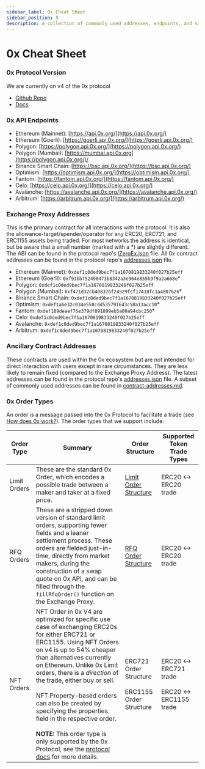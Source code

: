 ```yaml
---
sidebar_label: 0x Cheat Sheet
sidebar_position: 5 
description: A collection of commonly used addresses, endpoints, and values across 0x products.
---
```


# 0x Cheat Sheet

### 0x Protocol Version

We are currently on v4 of the 0x protocol
* [Github Repo](https://github.com/0xProject/protocol)
* [Docs](https://github.com/0xProject/protocol/tree/development/docs)

### 0x API Endpoints

* Ethereum (Mainnet): [https://api.0x.org/](https://api.0x.org/)
* Ethereum (Goerli): [https://goerli.api.0x.org/](https://goerli.api.0x.org/)  &#x20;
* Polygon: [https://polygon.api.0x.org/](https://polygon.api.0x.org/)
* Polygon (Mumbai): [https://mumbai.api.0x.org](https://polygon.api.0x.org/)/
* Binance Smart Chain: [https://bsc.api.0x.org/](https://bsc.api.0x.org/)
* Optimism: [https://optimism.api.0x.org/](https://optimism.api.0x.org/)
* Fantom: [https://fantom.api.0x.org/](https://fantom.api.0x.org/)
* Celo: [https://celo.api.0x.org/](https://celo.api.0x.org/)
* Avalanche: [https://avalanche.api.0x.org/](https://avalanche.api.0x.org/)
* Arbitrum: [https://arbitrum.api.0x.org/](https://arbitrum.api.0x.org/)

### Exchange Proxy Addresses

This is the primary contract for all interactions with the protocol. It is also the allowance-target/spender/operator for any ERC20, ERC721, and ERC1155 assets being traded.  For most networks the address is identical, but be aware that a small number (marked with a \*) are slightly different. The ABI can be found in the protocol repo's [IZeroEx.json](https://github.com/0xProject/protocol/blob/development/packages/contract-artifacts/artifacts/IZeroEx.json) file. All 0x contract addresses can be found in the protocol repo's [addresses.json](https://github.com/0xProject/protocol/blob/a99c9161007b5457d81ffe6d5a853a3d489ce30e/packages/contract-addresses/addresses.json) file.

* Ethereum (Mainnet): `0xdef1c0ded9bec7f1a1670819833240f027b25eff`
* Ethereum (Goerli): `0xf91bb752490473b8342a3e964e855b9f9a2a668e`\*
* Polygon: `0xdef1c0ded9bec7f1a1670819833240f027b25eff`
* Polygon (Mumbai): `0xf471d32cb40837bf24529fcf17418fc1a4807626`\*
* Binance Smart Chain: `0xdef1c0ded9bec7f1a1670819833240f027b25eff`
* Optimism: `0xdef1abe32c034e558cdd535791643c58a13acc10`\*
* Fantom: `0xdef189deaef76e379df891899eb5a00a94cbc250`\*
* Celo: `0xdef1c0ded9bec7f1a1670819833240f027b25eff`
* Avalanche: `0xdef1c0ded9bec7f1a1670819833240f027b25eff`
* Arbitrum: `0xdef1c0ded9bec7f1a1670819833240f027b25eff`

### Ancillary Contract Addresses

These contracts are used within the 0x ecosystem but are not intended for direct interaction with users except in rare circumstances. They are less likely to remain fixed (compared to the Exchange Proxy Address). The latest addresses can be found in the protocol repo's [addresses.json](https://github.com/0xProject/protocol/blob/development/packages/contract-addresses/addresses.json) file. A subset of commonly used addresses can be found in [contract-addresses.md](../developer-resources/contract-addresses.md "mention").

<!-- TODO Link to NFT orders in protocol docs -->
### 0x Order Types
An order is a message passed into the 0x Protocol to facilitate a trade (see [How does 0x work?](/introduction/introduction-to-0x#how-does-0x-work)). The order types that we support include: 

| **Order Type** | **Summary**                                                                                                                                                                                                                                                                                                                                                                                                                                                                                                                         | **Order Structure**                             | **Supported Token Trade Types**                 |
|----------------|-------------------------------------------------------------------------------------------------------------------------------------------------------------------------------------------------------------------------------------------------------------------------------------------------------------------------------------------------------------------------------------------------------------------------------------------------------------------------------------------------------------------------------------|-------------------------------------------------|-------------------------------------------------|
| Limit Orders   | These are the standard 0x Order, which encodes a possible trade between a maker and taker at a fixed price.                                                                                                                                                                                                                                                                                                                                                                                                                         | [Limit Order Structure](/0x-limit-orders/docs/limit-order-structure)                           | ERC20 <-> ERC20 trade                           |
| RFQ Orders     | These are a stripped down version of standard limit orders, supporting fewer fields and a leaner settlement process. These orders are fielded just-in-time, directly from market makers, during the construction of a swap quote on 0x API, and can be filled through the  `fillRfqOrder()` function on the Exchange Proxy.                                                                                                                                                                                                         | [RFQ Order Structure](/market-makers/docs/rfq-order-structure)                             | ERC20 <-> ERC20 trade                           |
| NFT Orders     | NFT Order in 0x V4 are optimized for specific use case of exchanging ERC20s for either ERC721 or ERC1155. Using NFT Orders on v4 is up to 54% cheaper than alternatives currently on Ethereum. Unlike 0x Limit orders, there is a  _direction_ of the trade, either buy or sell. <br/><br/> NFT Property-based orders can also be created by specifying the properties field in the respective order. <br/><br/> **NOTE:** This order type is only supported by the 0x Protocol, see the [protocol docs](https://protocol.0x.org/en/latest/) for more details.  | ERC721 Order Structure<br/><br/> ERC1155 Order Structure | ERC20 <-> ERC721 trade <br/><br/>  ERC20 <-> ERC1155 trade |
